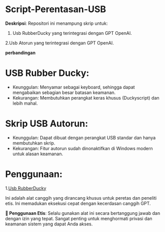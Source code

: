 # Script-Perentasan-USB

**Deskripsi**: 
Repositori ini menampung skrip untuk:

1. Usb RubberDucky yang terintegrasi dengan GPT OpenAI. 

2.Usb Atorun yang terintegrasi dengan GPT OpenAI.

**perbandingan**

# USB Rubber Ducky:

- Keunggulan: Menyamar sebagai keyboard, sehingga dapat mengabaikan sebagian besar batasan keamanan.
- Kekurangan: Membutuhkan perangkat keras khusus (Duckyscript) dan lebih mahal.

# Skrip USB Autorun:

- Keunggulan: Dapat dibuat dengan perangkat USB standar dan hanya membutuhkan skrip.
- Kekurangan: Fitur autorun sudah dinonaktifkan di Windows modern untuk alasan keamanan.

# Penggunaan:

1.[Usb RubberDucky](https://github.com/Yoga913/Script-Perentasan-USB/blob/main/Usb%20RubberDucky/readme.ipynb)


Ini adalah alat canggih yang dirancang khusus untuk peretas dan peneliti etis. Ini memadukan eksekusi cepat dengan kecerdasan canggih GPT.

**🔐 Penggunaan Etis**: Selalu gunakan alat ini secara bertanggung jawab dan dengan izin yang tepat. Sangat penting untuk menghormati privasi dan keamanan sistem yang dapat Anda akses.
